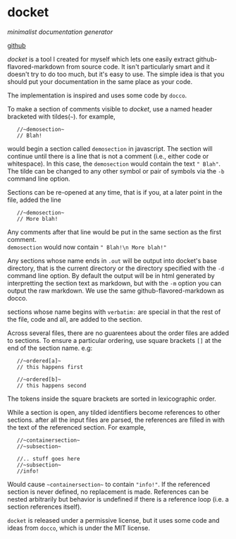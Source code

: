 # docket 

 _minimalist documentation generator_

 [github](http://github.com/ghostfact/node-docket)

 *docket* is a tool I created for myself which lets one easily extract 
 github-flavored-markdown from source code.  It isn't particularly smart
 and it doesn't try to do too much, but it's easy to use.  The simple idea 
 is that you should put your documentation in the same place as your code.

 The implementation is inspired and uses some code by `docco`.

 To make a section of comments visible to *docket*, use a named header
 bracketed with tildes(`~`).  for example, 

       //~demosection~
       // Blah!

 would begin a section called `demosection` in javascript.  The section will
 continue until there is a line that is not a comment (i.e., either code or whitespace).
 In this case, the `demosection` would contain the text `" Blah"`.  The tilde can
 be changed to any other symbol or pair of symbols via the `-b` command line option.


 Sections can be re-opened at any time, that is if you, at a later point in the file,
 added the line

       //~demosection~
       // More blah!

 Any comments after that line would be put in the same section as the first comment.  
 `demosection` would now contain `" Blah!\n More blah!"`

 Any sections whose name ends in `.out` will be output into docket's base directory,
 that is the current directory or the directory specified with the `-d` command line option.
 By default the output will be in html generated by interpretting the section text as markdown, 
 but with the `-m` option you can output the raw markdown.  We use the same github-flavored-markdown
 as docco.

 sections whose name begins with `verbatim:` are special in that the rest of the file,
 code and all, are added to the section.

 Across several files, there are no guarentees about the order files are added to sections.
 To ensure a particular ordering, use square brackets `[]` at the end of the section name.
 e.g:

       //~ordered[a]~
       // this happens first

       //~ordered[b]~
       // this happens second

  The tokens inside the square brackets are sorted in lexicographic order.

  While a section is open, any tilded identifiers become references to other sections.
 after all the input files are parsed, the references are filled in with the text
 of the referenced section.  For example,

       //~containersection~
       //~subsection~

       //.. stuff goes here
       //~subsection~
       //info!

 Would cause `~containersection~` to contain `"info!"`.  If the referenced section
 is never defined, no replacement is made.  References can be nested arbitrarily
 but behavior is undefined if there is a reference loop (i.e. a section references itself).

  `docket` is released under a permissive license, but it uses some code and ideas from
 `docco`, which is under the MIT license.


